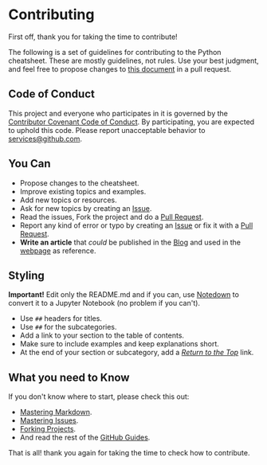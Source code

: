 # Contributing

First off, thank you for taking the time to contribute!

The following is a set of guidelines for contributing to the Python cheatsheet. These are mostly guidelines, not rules. Use your best judgment, and feel free to propose changes to [this document](https://github.com/wilfredinni/python-cheatsheet/blob/master/CONTRIBUTING.md) in a pull request.

## Code of Conduct

This project and everyone who participates in it is governed by the [Contributor Covenant Code of Conduct](https://github.com/wilfredinni/python-cheatsheet/blob/master/CODE_OF_CONDUCT.md). By participating, you are expected to uphold this code. Please report unacceptable behavior to services@github.com.

## You Can

- Propose changes to the cheatsheet.
- Improve existing topics and examples.
- Add new topics or resources.
- Ask for new topics by creating an [Issue](https://github.com/wilfredinni/python-cheatsheet/issues).
- Read the issues, Fork the project and do a [Pull Request](https://github.com/wilfredinni/python-cheatsheet/pulls).
- Report any kind of error or typo by creating an [Issue](https://github.com/wilfredinni/python-cheatsheet/issues) or fix it with a [Pull Request](https://github.com/wilfredinni/python-cheatsheet/pulls).
- **Write an article** that _could_ be published in the [Blog](https://www.pythoncheatsheet.org/blog) and used in the [webpage](https://www.pythoncheatsheet.org) as reference.

## Styling

**Important!** Edit only the README.md and if you can, use [Notedown](https://github.com/aaren/notedown) to convert it to a Jupyter Notebook (no problem if you can't).

- Use `##` headers for titles.
- Use `##` for the subcategories.
- Add a link to your section to the table of contents.
- Make sure to include examples and keep explanations short.
- At the end of your section or subcategory, add a [_Return to the Top_](#python-cheatsheet) link.

## What you need to Know

If you don't know where to start, please check this out:

- [Mastering Markdown](https://guides.github.com/features/mastering-markdown/).
- [Mastering Issues](https://guides.github.com/features/issues/).
- [Forking Projects](https://guides.github.com/activities/forking/).
- And read the rest of the [GitHub Guides](https://guides.github.com/).

That is all! thank you again for taking the time to check how to contribute.
